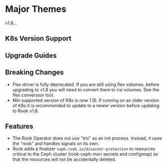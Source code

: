 # Major Themes

v1.8...

## K8s Version Support

## Upgrade Guides

## Breaking Changes

- Flex driver is fully deprecated. If you are still using flex volumes, before upgrading to v1.8
  you will need to convert them to csi volumes. See the flex conversion tool.
- Min supported version of K8s is now 1.16. If running on an older version of K8s it is recommended
  to update to a newer version before updating to Rook v1.8.

## Features

- The Rook Operator does not use "tini" as an init process. Instead, it uses the "rook" and handles
  signals on its own.
- Rook adds a finalizer `ceph.rook.io/disaster-protection` to resources critical to the Ceph cluster 
  (rook-ceph-mon secrets and configmap) so that the resources will not be accidentally deleted.